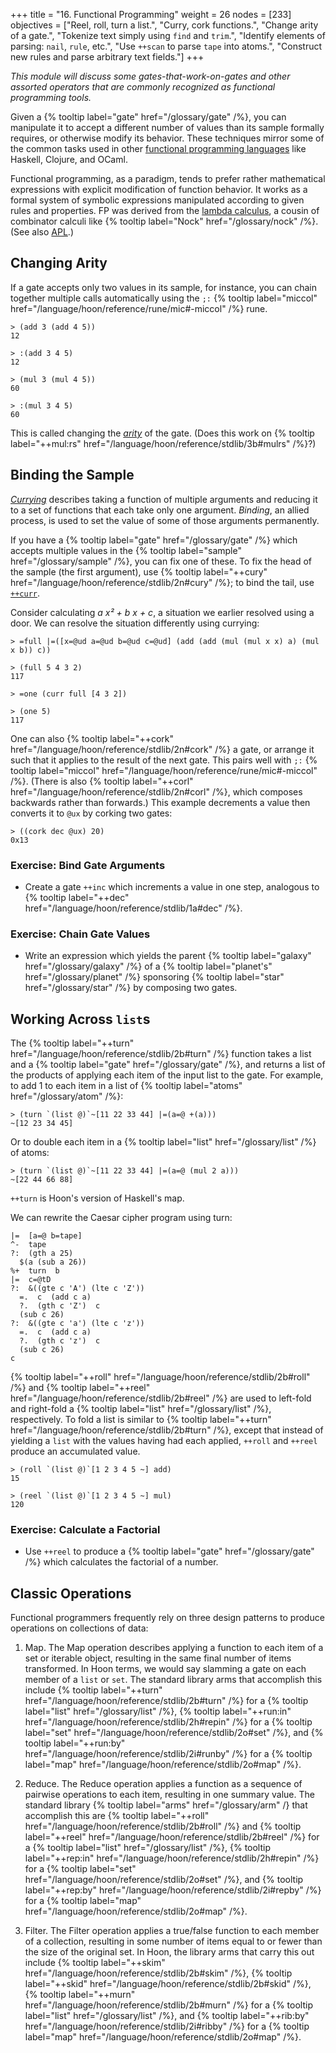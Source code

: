 +++
title = "16. Functional Programming"
weight = 26
nodes = [233]
objectives = ["Reel, roll, turn a list.", "Curry, cork functions.", "Change arity of a gate.", "Tokenize text simply using `find` and `trim`.", "Identify elements of parsing:  `nail`, `rule`, etc.", "Use `++scan` to parse `tape` into atoms.", "Construct new rules and parse arbitrary text fields."]
+++

_This module will discuss some gates-that-work-on-gates and other
assorted operators that are commonly recognized as functional
programming tools._

Given a {% tooltip label="gate" href="/glossary/gate" /%}, you can
manipulate it to accept a different number of values than its sample
formally requires, or otherwise modify its behavior.  These techniques
mirror some of the common tasks used in other [functional programming
languages](https://en.wikipedia.org/wiki/Functional_programming) like
Haskell, Clojure, and OCaml.

Functional programming, as a paradigm, tends to prefer rather
mathematical expressions with explicit modification of function
behavior.  It works as a formal system of symbolic expressions
manipulated according to given rules and properties.  FP was derived
from the [lambda
calculus](https://en.wikipedia.org/wiki/Lambda_calculus), a cousin of
combinator calculi like {% tooltip label="Nock" href="/glossary/nock"
/%}.  (See also
[APL](https://en.wikipedia.org/wiki/APL_%28programming_language%29).)

##  Changing Arity

If a gate accepts only two values in its sample, for instance, you can
chain together multiple calls automatically using the `;:` {% tooltip
label="miccol" href="/language/hoon/reference/rune/mic#-miccol" /%}
rune.

```hoon
> (add 3 (add 4 5))
12

> :(add 3 4 5)
12

> (mul 3 (mul 4 5))
60

> :(mul 3 4 5)
60
```

This is called changing the
[_arity_](https://en.wikipedia.org/wiki/Arity) of the gate.  (Does this
work on {% tooltip label="++mul:rs"
href="/language/hoon/reference/stdlib/3b#mulrs" /%}?)


##  Binding the Sample

[_Currying_](https://en.wikipedia.org/wiki/Currying) describes taking a
function of multiple arguments and reducing it to a set of functions
that each take only one argument.  _Binding_, an allied process, is used
to set the value of some of those arguments permanently.

If you have a {% tooltip label="gate" href="/glossary/gate" /%} which
accepts multiple values in the {% tooltip label="sample"
href="/glossary/sample" /%}, you can fix one of these.  To fix the head
of the sample (the first argument), use {% tooltip label="++cury"
href="/language/hoon/reference/stdlib/2n#cury" /%}; to bind the tail,
use [`++curr`](/language/hoon/reference/stdlib/2n#curr).

Consider calculating _a x² + b x + c_, a situation we earlier resolved
using a door.  We can resolve the situation differently using currying:

```hoon
> =full |=([x=@ud a=@ud b=@ud c=@ud] (add (add (mul (mul x x) a) (mul x b)) c))

> (full 5 4 3 2)
117

> =one (curr full [4 3 2])  

> (one 5)  
117
```

One can also {% tooltip label="++cork"
href="/language/hoon/reference/stdlib/2n#cork" /%} a gate, or arrange it
such that it applies to the result of the next gate.  This pairs well
with `;:` {% tooltip label="miccol"
href="/language/hoon/reference/rune/mic#-miccol" /%}.  (There is
also {% tooltip label="++corl"
href="/language/hoon/reference/stdlib/2n#corl" /%}, which composes
backwards rather than forwards.) This example decrements a value then
converts it to `@ux` by corking two gates:

```hoon
> ((cork dec @ux) 20)  
0x13
```

### Exercise:  Bind Gate Arguments

- Create a gate `++inc` which increments a value in one step, analogous
  to {% tooltip label="++dec"
  href="/language/hoon/reference/stdlib/1a#dec" /%}.

### Exercise:  Chain Gate Values

- Write an expression which yields the parent {% tooltip label="galaxy"
  href="/glossary/galaxy" /%} of a {% tooltip label="planet's"
  href="/glossary/planet" /%} sponsoring {% tooltip label="star"
  href="/glossary/star" /%} by composing two gates.

##  Working Across `list`s

The {% tooltip label="++turn"
href="/language/hoon/reference/stdlib/2b#turn" /%} function takes a list
and a {% tooltip label="gate" href="/glossary/gate" /%}, and returns a
list of the products of applying each item of the input list to the
gate. For example, to add 1 to each item in a list of {% tooltip
label="atoms" href="/glossary/atom" /%}:

```hoon
> (turn `(list @)`~[11 22 33 44] |=(a=@ +(a)))
~[12 23 34 45]
```
Or to double each item in a {% tooltip label="list"
href="/glossary/list" /%} of atoms:

```hoon
> (turn `(list @)`~[11 22 33 44] |=(a=@ (mul 2 a)))
~[22 44 66 88]
```
`++turn` is Hoon's version of Haskell's map.

We can rewrite the Caesar cipher program using turn:

```hoon {% copy=true %}
|=  [a=@ b=tape]
^-  tape
?:  (gth a 25)
  $(a (sub a 26))
%+  turn  b
|=  c=@tD
?:  &((gte c 'A') (lte c 'Z'))
  =.  c  (add c a)
  ?.  (gth c 'Z')  c
  (sub c 26)
?:  &((gte c 'a') (lte c 'z'))
  =.  c  (add c a)
  ?.  (gth c 'z')  c
  (sub c 26)
c
```

{% tooltip label="++roll" href="/language/hoon/reference/stdlib/2b#roll" /%} and
{% tooltip label="++reel" href="/language/hoon/reference/stdlib/2b#reel" /%} are used to
left-fold and right-fold a {% tooltip label="list" href="/glossary/list"
/%}, respectively.  To fold a list is similar to {% tooltip
label="++turn" href="/language/hoon/reference/stdlib/2b#turn" /%},
except that instead of yielding a `list` with the values having had each
applied, `++roll` and `++reel` produce an accumulated value.

```hoon
> (roll `(list @)`[1 2 3 4 5 ~] add)
15

> (reel `(list @)`[1 2 3 4 5 ~] mul)
120
```

### Exercise:  Calculate a Factorial

- Use `++reel` to produce a {% tooltip label="gate"
  href="/glossary/gate" /%} which calculates the factorial of a number.


##  Classic Operations

Functional programmers frequently rely on three design patterns to
produce operations on collections of data:

1. Map.  The Map operation describes applying a function to each item of
   a set or iterable object, resulting in the same final number of items
   transformed.  In Hoon terms, we would say slamming a gate on each
   member of a `list` or `set`.  The standard library arms that
   accomplish this include {% tooltip label="++turn"
   href="/language/hoon/reference/stdlib/2b#turn" /%} for a {% tooltip
   label="list" href="/glossary/list" /%}, {% tooltip label="++run:in"
   href="/language/hoon/reference/stdlib/2h#repin" /%} for a {% tooltip
   label="set" href="/language/hoon/reference/stdlib/2o#set" /%}, and {%
   tooltip label="++run:by"
   href="/language/hoon/reference/stdlib/2i#runby" /%} for a {% tooltip
   label="map" href="/language/hoon/reference/stdlib/2o#map" /%}.

2. Reduce.  The Reduce operation applies a function as a sequence of
   pairwise operations to each item, resulting in one summary value. The
   standard library {% tooltip label="arms" href="/glossary/arm" /} that
   accomplish this are {% tooltip label="++roll"
   href="/language/hoon/reference/stdlib/2b#roll" /%} and {% tooltip
   label="++reel" href="/language/hoon/reference/stdlib/2b#reel" /%} for
   a {% tooltip label="list" href="/glossary/list" /%}, {% tooltip
   label="++rep:in" href="/language/hoon/reference/stdlib/2h#repin" /%}
   for a {% tooltip label="set"
   href="/language/hoon/reference/stdlib/2o#set" /%}, and {% tooltip
   label="++rep:by" href="/language/hoon/reference/stdlib/2i#repby" /%}
   for a {% tooltip label="map"
   href="/language/hoon/reference/stdlib/2o#map" /%}.

3. Filter.  The Filter operation applies a true/false function to each
   member of a collection, resulting in some number of items equal to or
   fewer than the size of the original set.  In Hoon, the library arms
   that carry this out include {% tooltip label="++skim"
   href="/language/hoon/reference/stdlib/2b#skim" /%}, {% tooltip
   label="++skid" href="/language/hoon/reference/stdlib/2b#skid" /%}, {%
   tooltip label="++murn" href="/language/hoon/reference/stdlib/2b#murn"
   /%} for a {% tooltip label="list" href="/glossary/list" /%}, and {%
   tooltip label="++rib:by"
   href="/language/hoon/reference/stdlib/2i#ribby" /%} for a {% tooltip
   label="map" href="/language/hoon/reference/stdlib/2o#map" /%}.
